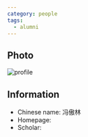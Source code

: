 ```yaml
---
category: people
tags:
  - alumni
---
```


## Photo

![profile](https://user-images.githubusercontent.com/116997215/199139263-18a50b69-1326-4202-b56c-afdd3e2f0b06.JPG)

## Information

- Chinese name: 冯傲林
- Homepage:
- Scholar:
